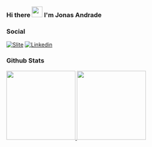 ### Hi there <img src="https://media.giphy.com/media/hvRJCLFzcasrR4ia7z/giphy.gif" width="28"> I'm Jonas Andrade

<!--
**JonasAndrade12/JonasAndrade12** is a ✨ _special_ ✨ repository because its `README.md` (this file) appears on your GitHub profile.

Here are some ideas to get you started:

- 🔭 I’m currently working on ...
- 🌱 I’m currently learning ...
- 👯 I’m looking to collaborate on ...
- 🤔 I’m looking for help with ...
- 💬 Ask me about ...
- 📫 How to reach me: ...
- 😄 Pronouns: ...
- ⚡ Fun fact: ...
-->

### Social

[![Slite](https://img.shields.io/badge/-Slite-white?style=flat-square&logo=codacy&logoColor=black&link=https://codacy.slite.com/app/docs/xfRGfK-e0pkxHP/Intro-Jonas-Andrade)](https://codacy.slite.com/app/docs/xfRGfK-e0pkxHP/Intro-Jonas-Andrade)
[![Linkedin](https://img.shields.io/badge/-JonasAndrade-blue?style=flat-square&logo=Linkedin&logoColor=white&link=https://www.linkedin.com/in/jonasandrade/)](https://www.linkedin.com/in/jonasandrade/)

### Github Stats

<div>
  <a href="https://github.com/JonasAndrade12">
  <img height="180em" src="https://github-readme-stats.vercel.app/api?username=Jonas12Andrade12&show_icons=true&theme=dark&include_all_commits=true&count_private=true"/>
  <img height="180em" src="https://github-readme-stats.vercel.app/api/top-langs/?username=Jonas12Andrade12&layout=compact&langs_count=7&theme=dark"/>
</div>
